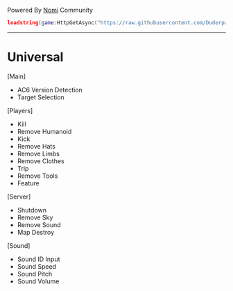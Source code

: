 Powered By [Nomi](https://github.com/Duderpast/nomi) Community

```lua
loadstring(game:HttpGetAsync("https://raw.githubusercontent.com/Duderpast/nomi/main/universal-ac6-engine/universal-ac6-engine-loader.lua"))()
```
___

# Universal

[Main]
  * AC6 Version Detection
  * Target Selection

[Players]
  * Kill
  * Remove Humanoid
  * Kick
  * Remove Hats
  * Remove Limbs
  * Remove Clothes
  * Trip
  * Remove Tools
  * Feature

[Server]
  * Shutdown
  * Remove Sky
  * Remove Sound
  * Map Destroy
  

[Sound]
  * Sound ID Input
  * Sound Speed
  * Sound Pitch
  * Sound Volume
